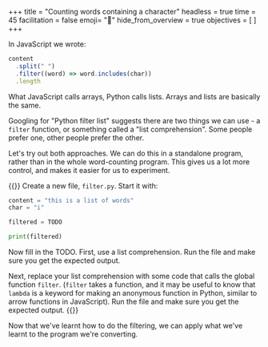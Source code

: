 +++
title = "Counting words containing a character"
headless = true
time = 45
facilitation = false
emoji= "📖"
hide_from_overview = true
objectives = [
]
+++

In JavaScript we wrote:

```js
content
  .split(" ")
  .filter((word) => word.includes(char))
  .length
```

What JavaScript calls arrays, Python calls lists. Arrays and lists are basically the same.

Googling for "Python filter list" suggests there are two things we can use - a `filter` function, or something called a "list comprehension". Some people prefer one, other people prefer the other.

Let's try out both approaches. We can do this in a standalone program, rather than in the whole word-counting program. This gives us a lot more control, and makes it easier for us to experiment.

{{<note type="Exercise">}}
Create a new file, `filter.py`. Start it with:

```python
content = "this is a list of words"
char = "i"

filtered = TODO

print(filtered)
```

Now fill in the TODO. First, use a list comprehension. Run the file and make sure you get the expected output.

Next, replace your list comprehension with some code that calls the global function `filter`. (`filter` takes a function, and it may be useful to know that `lambda` is a keyword for making an anonymous function in Python, similar to arrow functions in JavaScript). Run the file and make sure you get the expected output.
{{</note>}}

Now that we've learnt how to do the filtering, we can apply what we've learnt to the program we're converting.

